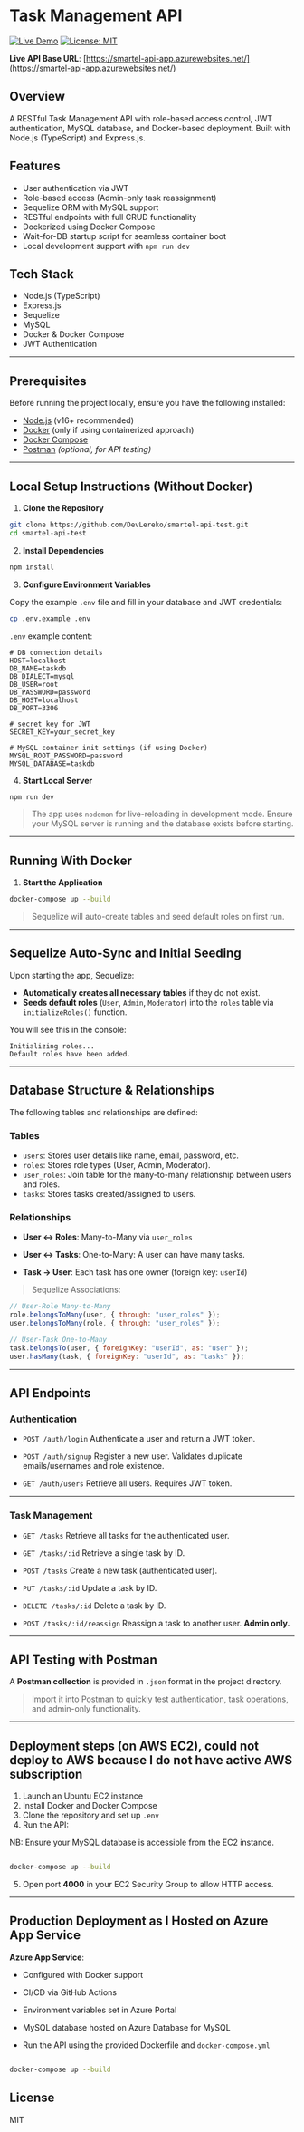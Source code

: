 # Task Management API

[![Live Demo](https://img.shields.io/badge/LIVE-DEMO-8A2BE2?style=for-the-badge&logo=azure-pipelines&logoColor=white)](https://smartel-api-app.azurewebsites.net/)
[![License: MIT](https://img.shields.io/badge/License-MIT-blue.svg?style=for-the-badge)](https://opensource.org/licenses/MIT)

**Live API Base URL**: [https://smartel-api-app.azurewebsites.net/](https://smartel-api-app.azurewebsites.net/)

## Overview
A RESTful Task Management API with role-based access control, JWT authentication, MySQL database, and Docker-based deployment. Built with Node.js (TypeScript) and Express.js.

## Features
- User authentication via JWT
- Role-based access (Admin-only task reassignment)
- Sequelize ORM with MySQL support
- RESTful endpoints with full CRUD functionality
- Dockerized using Docker Compose
- Wait-for-DB startup script for seamless container boot
- Local development support with `npm run dev`

## Tech Stack
- Node.js (TypeScript)
- Express.js
- Sequelize
- MySQL
- Docker & Docker Compose
- JWT Authentication

---

## Prerequisites

Before running the project locally, ensure you have the following installed:

- [Node.js](https://nodejs.org/) (v16+ recommended)
- [Docker](https://www.docker.com/) (only if using containerized approach)
- [Docker Compose](https://docs.docker.com/compose/)
- [Postman](https://www.postman.com/) *(optional, for API testing)*

---

## Local Setup Instructions (Without Docker)

1. **Clone the Repository**

```bash
git clone https://github.com/DevLereko/smartel-api-test.git
cd smartel-api-test
````

2. **Install Dependencies**

```bash
npm install
```

3. **Configure Environment Variables**

Copy the example `.env` file and fill in your database and JWT credentials:

```bash
cp .env.example .env
```

`.env` example content:

```env
# DB connection details
HOST=localhost
DB_NAME=taskdb
DB_DIALECT=mysql
DB_USER=root
DB_PASSWORD=password
DB_HOST=localhost
DB_PORT=3306

# secret key for JWT
SECRET_KEY=your_secret_key

# MySQL container init settings (if using Docker)
MYSQL_ROOT_PASSWORD=password
MYSQL_DATABASE=taskdb
```

4. **Start Local Server**

```bash
npm run dev
```

> The app uses `nodemon` for live-reloading in development mode. Ensure your MySQL server is running and the database exists before starting.

---

## Running With Docker

1. **Start the Application**

```bash
docker-compose up --build
```

> Sequelize will auto-create tables and seed default roles on first run.

---

## Sequelize Auto-Sync and Initial Seeding

Upon starting the app, Sequelize:

* **Automatically creates all necessary tables** if they do not exist.
* **Seeds default roles** (`User`, `Admin`, `Moderator`) into the `roles` table via `initializeRoles()` function.

You will see this in the console:

```
Initializing roles...
Default roles have been added.
```

---

## Database Structure & Relationships

The following tables and relationships are defined:

### Tables

* `users`: Stores user details like name, email, password, etc.
* `roles`: Stores role types (User, Admin, Moderator).
* `user_roles`: Join table for the many-to-many relationship between users and roles.
* `tasks`: Stores tasks created/assigned to users.

### Relationships

* **User ↔ Roles**:
  Many-to-Many via `user_roles`

* **User ↔ Tasks**:
  One-to-Many: A user can have many tasks.

* **Task → User**:
  Each task has one owner (foreign key: `userId`)

> Sequelize Associations:

```js
// User-Role Many-to-Many
role.belongsToMany(user, { through: "user_roles" });
user.belongsToMany(role, { through: "user_roles" });

// User-Task One-to-Many
task.belongsTo(user, { foreignKey: "userId", as: "user" });
user.hasMany(task, { foreignKey: "userId", as: "tasks" });
```

---

## API Endpoints

### Authentication

* `POST /auth/login`
  Authenticate a user and return a JWT token.

* `POST /auth/signup`
  Register a new user. Validates duplicate emails/usernames and role existence.

* `GET /auth/users`
  Retrieve all users. Requires JWT token.

---

### Task Management

* `GET /tasks`
  Retrieve all tasks for the authenticated user.

* `GET /tasks/:id`
  Retrieve a single task by ID.

* `POST /tasks`
  Create a new task (authenticated user).

* `PUT /tasks/:id`
  Update a task by ID.

* `DELETE /tasks/:id`
  Delete a task by ID.

* `POST /tasks/:id/reassign`
  Reassign a task to another user. **Admin only.**

---

## API Testing with Postman

A **Postman collection** is provided in `.json` format in the project directory.

> Import it into Postman to quickly test authentication, task operations, and admin-only functionality.

---

## Deployment steps (on AWS EC2), could not deploy to AWS because I do not have active AWS subscription

1. Launch an Ubuntu EC2 instance
2. Install Docker and Docker Compose
3. Clone the repository and set up `.env`
4. Run the API:

NB: Ensure your MySQL database is accessible from the EC2 instance.

```bash

docker-compose up --build
```

5. Open port **4000** in your EC2 Security Group to allow HTTP access.

---


## Production Deployment as I Hosted on Azure App Service 
**Azure App Service**:  
- Configured with Docker support  
- CI/CD via GitHub Actions  
- Environment variables set in Azure Portal  
- MySQL database hosted on Azure Database for MySQL

- Run the API using the provided Dockerfile and `docker-compose.yml`
```bash

docker-compose up --build
```

## License

MIT
